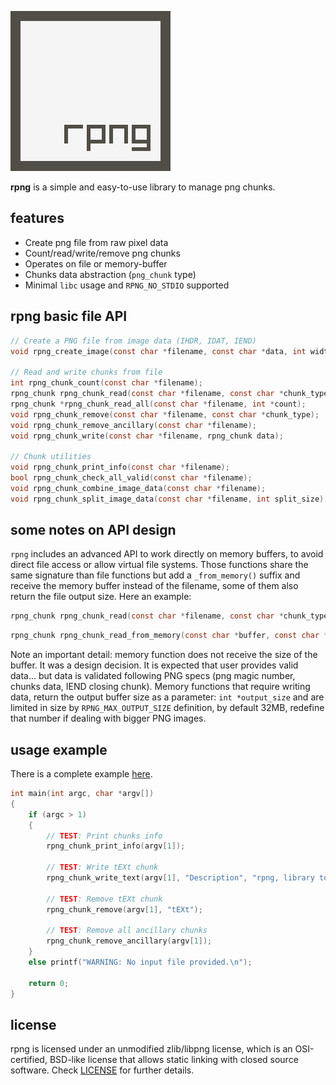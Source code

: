 ![](logo/rpng_256x256.png)

**rpng** is a simple and easy-to-use library to manage png chunks.

## features

 - Create png file from raw pixel data
 - Count/read/write/remove png chunks
 - Operates on file or memory-buffer
 - Chunks data abstraction (`png_chunk` type)
 - Minimal `libc` usage and `RPNG_NO_STDIO` supported
 
## rpng basic file API
```c
// Create a PNG file from image data (IHDR, IDAT, IEND)
void rpng_create_image(const char *filename, const char *data, int width, int height, int color_channels, int bit_depth);

// Read and write chunks from file
int rpng_chunk_count(const char *filename);                                  // Count the chunks in a PNG image
rpng_chunk rpng_chunk_read(const char *filename, const char *chunk_type);    // Read one chunk type
rpng_chunk *rpng_chunk_read_all(const char *filename, int *count);           // Read all chunks
void rpng_chunk_remove(const char *filename, const char *chunk_type);        // Remove one chunk type
void rpng_chunk_remove_ancillary(const char *filename);                      // Remove all chunks except: IHDR-IDAT-IEND
void rpng_chunk_write(const char *filename, rpng_chunk data);                // Write one new chunk after IHDR (any kind)

// Chunk utilities
void rpng_chunk_print_info(const char *filename);                            // Output info about the chunks
bool rpng_chunk_check_all_valid(const char *filename);                       // Check chunks CRC is valid
void rpng_chunk_combine_image_data(const char *filename);                    // Combine multiple IDAT chunks into a single one
void rpng_chunk_split_image_data(const char *filename, int split_size);      // Split one IDAT chunk into multiple ones
```

## some notes on API design
`rpng` includes an advanced API to work directly on memory buffers, to avoid direct file access or allow virtual file systems.
Those functions share the same signature than file functions but add a `_from_memory()` suffix and receive the memory buffer instead of the filename, some of them also return the file output size. Here an example:
```c
rpng_chunk rpng_chunk_read(const char *filename, const char *chunk_type);            // Read one chunk type
```
```c
rpng_chunk rpng_chunk_read_from_memory(const char *buffer, const char *chunk_type);  // Read one chunk type from memory
```
Note an important detail: memory function does not receive the size of the buffer. It was a design decision.
It is expected that user provides valid data... but data is validated following PNG specs (png magic number, chunks data, IEND closing chunk).
Memory functions that require writing data, return the output buffer size as a parameter: `int *output_size` and are limited in size by `RPNG_MAX_OUTPUT_SIZE` definition, by default 32MB, redefine that number if dealing with bigger PNG images.

## usage example
There is a complete example [here](https://github.com/raysan5/rpng/blob/master/example/rpng_test_suite.c).
```c
int main(int argc, char *argv[])
{
    if (argc > 1)
    {
        // TEST: Print chunks info
        rpng_chunk_print_info(argv[1]);

        // TEST: Write tEXt chunk
        rpng_chunk_write_text(argv[1], "Description", "rpng, library to manage png chunks");

        // TEST: Remove tEXt chunk
        rpng_chunk_remove(argv[1], "tEXt");
        
        // TEST: Remove all ancillary chunks
        rpng_chunk_remove_ancillary(argv[1]);
    }
    else printf("WARNING: No input file provided.\n");

    return 0;
}
```

## license

rpng is licensed under an unmodified zlib/libpng license, which is an OSI-certified, BSD-like license that allows static linking with closed source software. Check [LICENSE](LICENSE) for further details.

